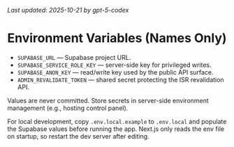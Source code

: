 _Last updated: 2025-10-21 by gpt-5-codex_
# Environment Variables (Names Only)

- `SUPABASE_URL` — Supabase project URL.
- `SUPABASE_SERVICE_ROLE_KEY` — server-side key for privileged writes.
- `SUPABASE_ANON_KEY` — read/write key used by the public API surface.
- `ADMIN_REVALIDATE_TOKEN` — shared secret protecting the ISR revalidation API.

Values are never committed. Store secrets in server-side environment management (e.g., hosting control panel).

For local development, copy `.env.local.example` to `.env.local` and populate the Supabase values before running the app. Next.js only reads the env file on startup, so restart the dev server after editing.
